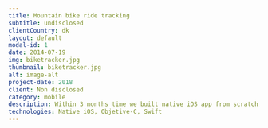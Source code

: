 ```yaml
---
title: Mountain bike ride tracking
subtitle: undisclosed
clientCountry: dk
layout: default
modal-id: 1
date: 2014-07-19
img: biketracker.jpg
thumbnail: biketracker.jpg
alt: image-alt
project-date: 2018
client: Non disclosed
category: mobile
description: Within 3 months time we built native iOS app from scratch, based on mock screenshots provided by client. App UI and business logic is built in Swift. Some code for communication to Bluetooth sensors was inherited in Objective-C. We successfully fixed issues in old code, per client request, as well as gave feedback in every step of the way on how to improve app to be more effective from user's perspective. Application is gathering data from 5 different Bluetooth sensors and internal GPS, logs the data, communicates to server when possible and shows relevant statistics per bicycle ride all in the same time.
technologies: Native iOS, Objetive-C, Swift
---
```

